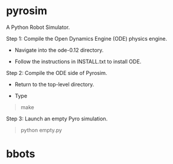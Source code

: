# pyrosim
A Python Robot Simulator.

Step 1: Compile the Open Dynamics Engine (ODE) physics engine.

- Navigate into the ode-0.12 directory.

- Follow the instructions in INSTALL.txt to install ODE.

Step 2: Compile the ODE side of Pyrosim.

- Return to the top-level directory.

- Type

> make

Step 3: Launch an empty Pyro simulation.

> python empty.py 

# bbots
